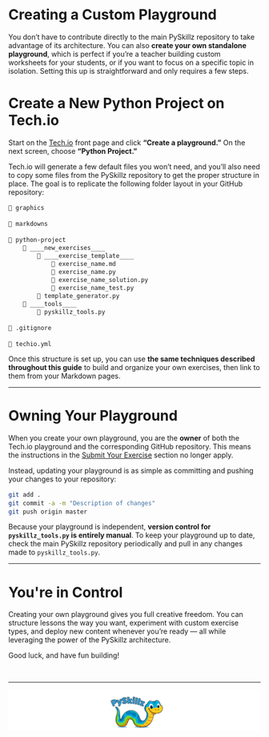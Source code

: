 # Creating a Custom Playground

You don’t have to contribute directly to the main PySkillz repository to take advantage of its architecture. You can also **create your own standalone playground**, which is perfect if you’re a teacher building custom worksheets for your students, or if you want to focus on a specific topic in isolation. Setting this up is straightforward and only requires a few steps.

# Create a New Python Project on Tech.io

Start on the [Tech.io](https://tech.io) front page and click **“Create a playground.”** On the next screen, choose **“Python Project.”**

Tech.io will generate a few default files you won’t need, and you’ll also need to copy some files from the PySkillz repository to get the proper structure in place. The goal is to replicate the following folder layout in your GitHub repository:

```
📁 graphics

📂 markdowns

📂 python-project
    📂 ____new_exercises____
        📂 ____exercise_template____
            📄 exercise_name.md
            📄 exercise_name.py
            📄 exercise_name_solution.py
            📄 exercise_name_test.py
        📄 template_generator.py
    📂 ____tools____
        📄 pyskillz_tools.py

📄 .gitignore

📄 techio.yml
```

Once this structure is set up, you can use **the same techniques described throughout this guide** to build and organize your own exercises, then link to them from your Markdown pages.

---

# Owning Your Playground

When you create your own playground, you are the **owner** of both the Tech.io playground and the corresponding GitHub repository. This means the instructions in the [Submit Your Exercise](submit-your-exercise) section no longer apply.

Instead, updating your playground is as simple as committing and pushing your changes to your repository:

```bash
git add .
git commit -a -m "Description of changes"
git push origin master
```

Because your playground is independent, **version control for `pyskillz_tools.py` is entirely manual**. To keep your playground up to date, check the main PySkillz repository periodically and pull in any changes made to `pyskillz_tools.py`.

---

# You're in Control

Creating your own playground gives you full creative freedom. You can structure lessons the way you want, experiment with custom exercise types, and deploy new content whenever you’re ready — all while leveraging the power of the PySkillz architecture.

Good luck, and have fun building!

<BR>

************

[![PySkillz](../../graphics/PySkillzFooter.png)](skillz-catalog)
